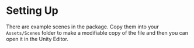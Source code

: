 # Setting Up

There are example scenes in the package.
Copy them into your `Assets/Scenes` folder
to make a modifiable copy of the file and then you can open it in the Unity Editor.
